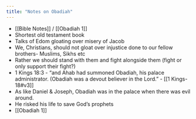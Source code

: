```yaml
---
title: "Notes on Obadiah"
---
```


- [[Bible Notes]] / [[Obadiah 1]]
- Shortest old testament book
- Talks of Edom gloating over misery of Jacob
- We, Christians, should not gloat over injustice done to our fellow brothers- Muslims, Sikhs etc
- Rather we should stand with them and fight alongside them (fight or only support their fight?)
- 1 Kings‬ 18‬:3‬ - “and Ahab had summoned Obadiah, his palace administrator. (Obadiah was a devout believer in the Lord.” - [[1 Kings-18#v3]]
- As like Daniel & Joseph, Obadiah was in the palace when there was evil around. 
- He risked his life to save God’s prophets
- [[Obadiah 1]]